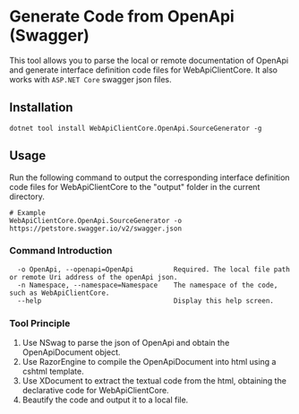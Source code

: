 # Generate Code from OpenApi (Swagger)

This tool allows you to parse the local or remote documentation of OpenApi and generate interface definition code files for WebApiClientCore. It also works with `ASP.NET Core` swagger json files.

## Installation

```shell
dotnet tool install WebApiClientCore.OpenApi.SourceGenerator -g
```

## Usage

Run the following command to output the corresponding interface definition code files for WebApiClientCore to the "output" folder in the current directory.

```shell
# Example
WebApiClientCore.OpenApi.SourceGenerator -o https://petstore.swagger.io/v2/swagger.json
```

### Command Introduction

```text
  -o OpenApi, --openapi=OpenApi          Required. The local file path or remote Uri address of the openApi json.
  -n Namespace, --namespace=Namespace    The namespace of the code, such as WebApiClientCore.
  --help                                 Display this help screen.
```

### Tool Principle

1. Use NSwag to parse the json of OpenApi and obtain the OpenApiDocument object.
2. Use RazorEngine to compile the OpenApiDocument into html using a cshtml template.
3. Use XDocument to extract the textual code from the html, obtaining the declarative code for WebApiClientCore.
4. Beautify the code and output it to a local file.
